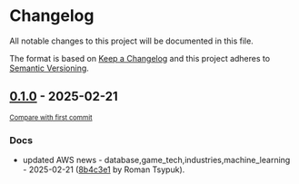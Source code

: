 # Changelog

All notable changes to this project will be documented in this file.

The format is based on [Keep a Changelog](http://keepachangelog.com/en/1.0.0/)
and this project adheres to [Semantic Versioning](http://semver.org/spec/v2.0.0.html).

<!-- insertion marker -->
## [0.1.0](https://github.com/tsypuk/aws-news/releases/tag/ver-2025-02-210.1.0) - 2025-02-21

<small>[Compare with first commit](https://github.com/tsypuk/aws-news/compare/3da30647c5ce64b401799d6ac2955787e004c49e...ver-2025-02-21)</small>

### Docs

- updated AWS news - database,game_tech,industries,machine_learning - 2025-02-21 ([8b4c3e1](https://github.com/tsypuk/aws-news/commit/8b4c3e1eed2e7e32cbdc03cd31dc90406662f4bc) by Roman Tsypuk).

